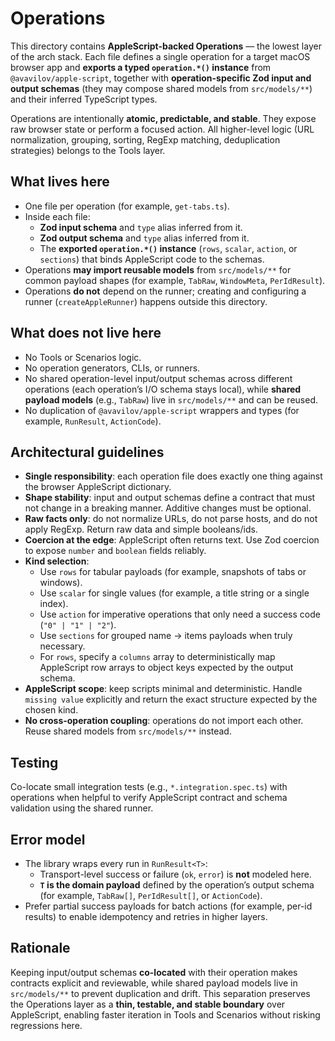 # Operations

This directory contains **AppleScript-backed Operations** — the lowest layer of the arch stack. Each file defines a single operation for a target macOS browser app and **exports a typed `operation.*()` instance** from `@avavilov/apple-script`, together with **operation-specific Zod input and output schemas** (they may compose shared models from `src/models/**`) and their inferred TypeScript types.

Operations are intentionally **atomic, predictable, and stable**. They expose raw browser state or perform a focused action. All higher-level logic (URL normalization, grouping, sorting, RegExp matching, deduplication strategies) belongs to the Tools layer.

## What lives here

- One file per operation (for example, `get-tabs.ts`).
- Inside each file:
  - **Zod input schema** and `type` alias inferred from it.
  - **Zod output schema** and `type` alias inferred from it.
  - The **exported `operation.*()` instance** (`rows`, `scalar`, `action`, or `sections`) that binds AppleScript code to the schemas.
- Operations **may import reusable models** from `src/models/**` for common payload shapes (for example, `TabRaw`, `WindowMeta`, `PerIdResult`).
- Operations **do not** depend on the runner; creating and configuring a runner (`createAppleRunner`) happens outside this directory.

## What does not live here

- No Tools or Scenarios logic.
- No operation generators, CLIs, or runners.
- No shared operation-level input/output schemas across different operations (each operation’s I/O schema stays local), while **shared payload models** (e.g., `TabRaw`) live in `src/models/**` and can be reused.
- No duplication of `@avavilov/apple-script` wrappers and types (for example, `RunResult`, `ActionCode`).

## Architectural guidelines

- **Single responsibility**: each operation file does exactly one thing against the browser AppleScript dictionary.
- **Shape stability**: input and output schemas define a contract that must not change in a breaking manner. Additive changes must be optional.
- **Raw facts only**: do not normalize URLs, do not parse hosts, and do not apply RegExp. Return raw data and simple booleans/ids.
- **Coercion at the edge**: AppleScript often returns text. Use Zod coercion to expose `number` and `boolean` fields reliably.
- **Kind selection**:
  - Use `rows` for tabular payloads (for example, snapshots of tabs or windows).
  - Use `scalar` for single values (for example, a title string or a single index).
  - Use `action` for imperative operations that only need a success code (`"0" | "1" | "2"`).
  - Use `sections` for grouped name → items payloads when truly necessary.
  - For `rows`, specify a `columns` array to deterministically map AppleScript row arrays to object keys expected by the output schema.
- **AppleScript scope**: keep scripts minimal and deterministic. Handle `missing value` explicitly and return the exact structure expected by the chosen kind.
- **No cross-operation coupling**: operations do not import each other. Reuse shared models from `src/models/**` instead.

## Testing

Co-locate small integration tests (e.g., `*.integration.spec.ts`) with operations when helpful to verify AppleScript contract and schema validation using the shared runner.

## Error model

- The library wraps every run in `RunResult<T>`:
  - Transport-level success or failure (`ok`, `error`) is **not** modeled here.
  - **`T` is the domain payload** defined by the operation’s output schema (for example, `TabRaw[]`, `PerIdResult[]`, or `ActionCode`).
- Prefer partial success payloads for batch actions (for example, per-id results) to enable idempotency and retries in higher layers.
    
## Rationale

Keeping input/output schemas **co-located** with their operation makes contracts explicit and reviewable, while shared payload models live in `src/models/**` to prevent duplication and drift. This separation preserves the Operations layer as a **thin, testable, and stable boundary** over AppleScript, enabling faster iteration in Tools and Scenarios without risking regressions here.
